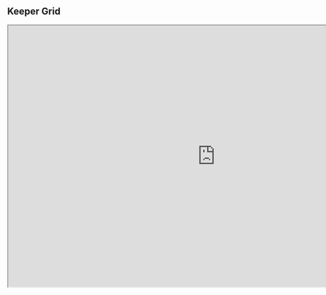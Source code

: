 ## __Keeper Grid__

<iframe width="950" height="600" src="https://docs.google.com/spreadsheets/d/1Vi1ogiCqNzYsAMLH7_6klDF7r0tht_KnsARkGqCkW8Q/edit?usp=sharing"></iframe>
